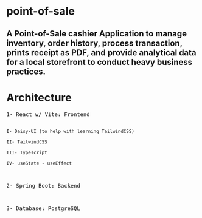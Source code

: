 # point-of-sale

<h2>
A Point-of-Sale cashier Application to manage inventory, order history, process transaction, prints receipt as PDF, and provide analytical data for a local storefront to conduct heavy business practices.</h2>

<h1>Architecture</h1>
<pre>
1- React w/ Vite: Frontend

    I- Daisy-UI (to help with learning TailwindCSS)

    II- TailwindCSS

    III- Typescript

    IV- useState - useEffect

2- Spring Boot: Backend

3- Database: PostgreSQL
</pre>